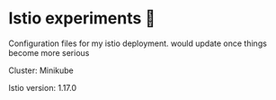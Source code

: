 # Istio experiments 🧪 
Configuration files for my istio deployment. would update once things become more serious 

Cluster: Minikube

Istio version: 1.17.0

